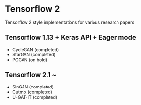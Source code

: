 # Tensorflow 2

Tensorflow 2 style implementations for various research papers 

## Tensorflow 1.13 + Keras API + Eager mode
  - CycleGAN (completed) 
  - StarGAN (completed) 
  - PGGAN (on hold)
 
## Tensorflow 2.1 ~ 
  - SinGAN (completed) 
  - Cutmix (completed) 
  - U-GAT-IT (completed)
